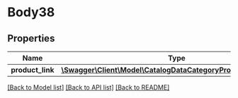 # Body38

## Properties
Name | Type | Description | Notes
------------ | ------------- | ------------- | -------------
**product_link** | [**\Swagger\Client\Model\CatalogDataCategoryProductLinkInterface**](CatalogDataCategoryProductLinkInterface.md) |  | 

[[Back to Model list]](../README.md#documentation-for-models) [[Back to API list]](../README.md#documentation-for-api-endpoints) [[Back to README]](../README.md)



